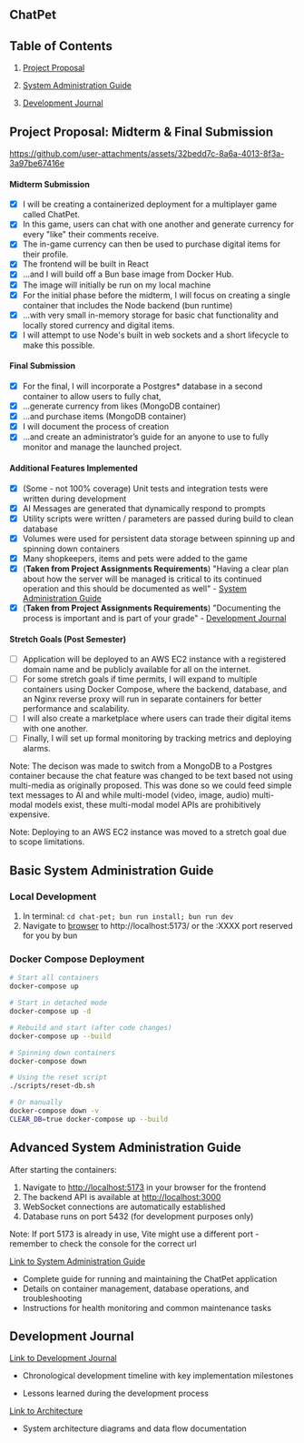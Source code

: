 ## ChatPet 

## Table of Contents
1. [Project Proposal](#project-proposal-midterm--final-submission)

2. [System Administration Guide](#basic-system-administration-how-to-run-containers)

3. [Development Journal](#documentation)


## Project Proposal: Midterm & Final Submission

https://github.com/user-attachments/assets/32bedd7c-8a6a-4013-8f3a-3a97be67416e


#### Midterm Submission


- [x] I will be creating a containerized deployment for a multiplayer game called ChatPet. 
- [x] In this game, users can chat with one another and generate currency for every "like" their comments receive. 
- [x] The in-game currency can then be used to purchase digital items for their profile. 
- [x] The frontend will be built in React 
- [x] ...and I will build off a Bun base image from Docker Hub. 
- [x] The image will initially be run on my local machine
- [x] For the initial phase before the midterm, I will focus on creating a single container that includes the Node backend (bun runtime) 
- [x] ...with very small in-memory storage for basic chat functionality and locally stored currency and digital items. 
- [x] I will attempt to use Node's built in web sockets and a short lifecycle to make this possible.

 #### Final Submission
- [x] For the final, I will incorporate a Postgres* database in a second container to allow users to fully chat, 
- [x] ...generate currency from likes (MongoDB container)
- [x] ...and purchase items (MongoDB container)
- [x] I will document the process of creation
- [x] ...and create an administrator’s guide for an anyone to use to fully monitor and manage the launched project.

#### Additional Features Implemented
- [x] (Some - not 100% coverage) Unit tests and integration tests were written during development 
- [x] AI Messages are generated that dynamically respond to prompts
- [x] Utility scripts were written / parameters are passed during build to clean database
- [x] Volumes were used for persistent data storage between spinning up and spinning down containers
- [x] Many shopkeepers, items and pets were added to the game
- [x] (**Taken from Project Assignments Requirements**) "Having a clear plan about how the server will be managed is critical to its continued operation and this should be documented as well" - [System Administration Guide](SYSADMIN.md)
- [x] (**Taken from Project Assignments Requirements**) "Documenting the process is important and is part of your grade" - [Development Journal](DEVELOPMENT.md)
  
 #### Stretch Goals (Post Semester)
 - [ ] Application will be deployed to an AWS EC2 instance with a registered domain name and be publicly available for all on the internet.
 - [ ] For some stretch goals if time permits, I will expand to multiple containers using Docker Compose, where the backend, database, and an Nginx reverse proxy will run in separate containers for better performance and scalability. 
 - [ ] I will also create a marketplace where users can trade their digital items with one another. 
 - [ ] Finally, I will set up formal monitoring by tracking metrics and deploying alarms.

Note: The decison was made to switch from a MongoDB to a Postgres container because the chat feature was changed to be text based not using multi-media as originally proposed. This was done so we could feed simple text messages to AI and while multi-model (video, image, audio) multi-modal models exist, these multi-modal model APIs are prohibitively expensive.

Note: Deploying to an AWS EC2 instance was moved to a stretch goal due to scope limitations. 

## Basic System Administration Guide

### Local Development

1. In terminal: ```cd chat-pet; bun run install; bun run dev```
2. Navigate to [browser](http://localhost:5173/) to http://localhost:5173/ or the :XXXX port reserved for you by bun

### Docker Compose Deployment

```bash
# Start all containers
docker-compose up

# Start in detached mode
docker-compose up -d

# Rebuild and start (after code changes)
docker-compose up --build

# Spinning down containers
docker-compose down

# Using the reset script
./scripts/reset-db.sh

# Or manually
docker-compose down -v
CLEAR_DB=true docker-compose up --build
```

## Advanced System Administration Guide

After starting the containers:
1. Navigate to [http://localhost:5173](http://localhost:5173) in your browser for the frontend
2. The backend API is available at [http://localhost:3000](http://localhost:3000)
3. WebSocket connections are automatically established
4. Database runs on port 5432 (for development purposes only)

Note: If port 5173 is already in use, Vite might use a different port - remember to check the console for the correct url

[Link to System Administration Guide](SYSADMIN.md)
- Complete guide for running and maintaining the ChatPet application
- Details on container management, database operations, and troubleshooting
- Instructions for health monitoring and common maintenance tasks

## Development Journal

[Link to Development Journal](DEVELOPMENT.md)
- Chronological development timeline with key implementation milestones

- Lessons learned during the development process


[Link to Architecture](ARCHITECTURE.md)
- System architecture diagrams and data flow documentation